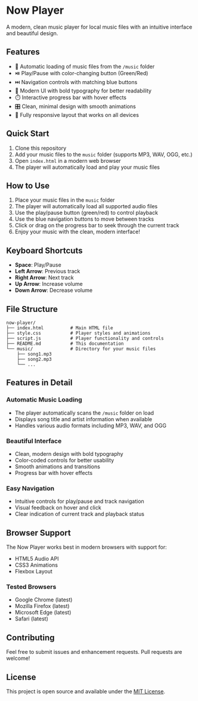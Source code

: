 # Now Player

A modern, clean music player for local music files with an intuitive interface and beautiful design.

## Features

- 🎵 Automatic loading of music files from the `/music` folder
- ⏯️ Play/Pause with color-changing button (Green/Red)
- ⏭️ Navigation controls with matching blue buttons
- 🎨 Modern UI with bold typography for better readability
- ⏱️ Interactive progress bar with hover effects
- 🎛️ Clean, minimal design with smooth animations
- 📱 Fully responsive layout that works on all devices

## Quick Start

1. Clone this repository
2. Add your music files to the `music` folder (supports MP3, WAV, OGG, etc.)
3. Open `index.html` in a modern web browser
4. The player will automatically load and play your music files

## How to Use

1. Place your music files in the `music` folder
2. The player will automatically load all supported audio files
3. Use the play/pause button (green/red) to control playback
4. Use the blue navigation buttons to move between tracks
5. Click or drag on the progress bar to seek through the current track
6. Enjoy your music with the clean, modern interface!

## Keyboard Shortcuts

- **Space**: Play/Pause
- **Left Arrow**: Previous track
- **Right Arrow**: Next track
- **Up Arrow**: Increase volume
- **Down Arrow**: Decrease volume

## File Structure

```
now-player/
├── index.html          # Main HTML file
├── style.css           # Player styles and animations
├── script.js           # Player functionality and controls
├── README.md           # This documentation
└── music/              # Directory for your music files
    ├── song1.mp3
    ├── song2.mp3
    └── ...
```

## Features in Detail

### Automatic Music Loading
- The player automatically scans the `/music` folder on load
- Displays song title and artist information when available
- Handles various audio formats including MP3, WAV, and OGG

### Beautiful Interface
- Clean, modern design with bold typography
- Color-coded controls for better usability
- Smooth animations and transitions
- Progress bar with hover effects

### Easy Navigation
- Intuitive controls for play/pause and track navigation
- Visual feedback on hover and click
- Clear indication of current track and playback status

## Browser Support

The Now Player works best in modern browsers with support for:
- HTML5 Audio API
- CSS3 Animations
- Flexbox Layout

### Tested Browsers
- Google Chrome (latest)
- Mozilla Firefox (latest)
- Microsoft Edge (latest)
- Safari (latest)

## Contributing

Feel free to submit issues and enhancement requests. Pull requests are welcome!

## License

This project is open source and available under the [MIT License](LICENSE).